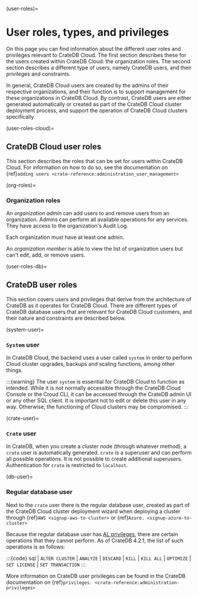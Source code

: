 (user-roles)=
# User roles, types, and privileges 

On this page you can find information about the different user roles and
privileges relevant to CrateDB Cloud. The first section describes these
for the users created within CrateDB Cloud: the organization roles. The
second section describes a different type of users, namely CrateDB
users, and their privileges and constraints.

In general, CrateDB Cloud users are created by the admins of their
respective organizations, and their function is to support management
for these organizations in CrateDB Cloud. By contrast, CrateDB users are
either generated automatically or created as part of the CrateDB Cloud
cluster deployment process, and support the operation of CrateDB Cloud
clusters specifically.

(user-roles-cloud)=
## CrateDB Cloud user roles 

This section describes the roles that can be set for users within
CrateDB Cloud. For information on how to do so, see the documentation on
{ref}`adding users <crate-reference:administration_user_management>`

(org-roles)=
### Organization roles 

An *organization admin* can add users to and remove users from an
organization. Admins can perform all available operations for any
services. They have access to the organization's Audit Log.

Each organization must have at least one admin.

An *organization member* is able to view the list of organization users
but can't edit, add, or remove users.

(user-roles-db)=
## CrateDB user roles 

This section covers users and privileges that derive from the
architecture of CrateDB as it operates for CrateDB Cloud. There are
different types of CrateDB database users that are relevant for CrateDB
Cloud customers, and their nature and constraints are described below.

(system-user)=
### `System` user

In CrateDB Cloud, the backend uses a user called `system` in order to
perform Cloud cluster upgrades, backups and scaling functions, among
other things.

:::{warning}
The user `system` is essential for CrateDB Cloud to function as
intended. While it is not normally accessible through the CrateDB Cloud
Console or the Croud CLI, it can be accessed through the CrateDB admin
UI or any other SQL client. It is important not to edit or delete this
user in any way. Otherwise, the functioning of Cloud clusters may be
compromised.
:::

(crate-user)=
### `Crate` user

In CrateDB, when you create a cluster node (through whatever method), a
`crate` user is automatically generated. `crate` is a superuser and can
perform all possible operations. It is not possible to create additional
superusers. Authentication for `crate` is restricted to `localhost`.

(db-user)=
### Regular database user 

Next to the `crate` user there is the regular database user, created as
part of the CrateDB Cloud cluster deployment wizard when deploying a
cluster through {ref}`AWS <signup-aws-to-cluster>` 
or {ref}`Azure. <signup-azure-to-cluster>`

Because the regular database user has [AL
privileges](https://cratedb.com/docs/crate/reference/en/latest/admin/privileges.html#al),
there are certain operations that they cannot perform. As of CrateDB
4.2.1, the list of such operations is as follows:

:::{code} sql
| `ALTER CLUSTER`
| `ANALYZE`
| `DISCARD`
| `KILL`
| `KILL ALL`
| `OPTIMIZE`
| `SET LICENSE`
| `SET TRANSACTION`
:::

More information on CrateDB user privileges can be found in the CrateDB
documentation on 
{ref}`privileges. <crate-reference:administration-privileges>`